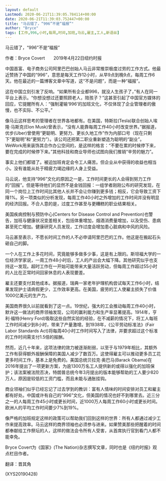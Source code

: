 ```yaml
---
layout: default
Lastmod: 2020-06-21T11:39:05.784114+00:00
date: 2020-06-21T11:39:03.752447+00:00
title: "马云错了，“996”不是“福报”"
author: "Bryce"
tags: [工作,996,小时,每周,时间,加班,马云,雇主,工人,新语丝]
---
```


马云错了，“996”不是“福报”

作者：Bryce Covert　　2019年4月22日纽约时报

中国首富、电子商务公司阿里巴巴创始人马云非常推崇极度过劳的工作方式。他最近赞扬了中国的“996”，意思是每天工作12小时，从早9点到晚9点，每周工作6天。他在最近的一篇博客文章中写道，这“不是问题”，而是一种“福报”。

这在中国立刻引发了反响。“如果所有企业都996，就没人生孩子了，”有人在同一平台上表示。“你想没想过还要照顾老人，陪孩子？”这甚至引起了中国官方媒体的回应，它提醒所有人：“强制灌输‘996’的加班文化，不仅体现了企业管理者的傲慢，也不实际、不公平。”

像马云这样思考的管理者在世界各地都有。在美国，特斯拉(Tesla)联合创始人埃隆·马斯克(Elon Musk)曾表示，“没有人能靠每周工作40小时改变世界。”据报道，优步(Uber)曾使用“更聪明、更努力、更长久地工作”作为内部口号（现在只剩下“更聪明”和“更努力”）。该公司还把第二职业重新塑造为聪明的“副业”。WeWork用来装饰其合作办公空间的，是这样的格言：“不要在累的时候停下来，要在完成的时候停下来。”其他科技和商业导师也试图向我们推销“辛劳的魅力”。

事实上他们都错了。被迫加班肯定会令工人痛苦。但企业从中获得的收益也相当小。没有谁能从处于精疲力竭边缘的人身上受益。

马云说，他支持“996”文化的原因之一是，工作时间更长的人会得到努力工作的“回报”。但是等待他们的显然不是金钱回报：一组学者刚刚公布的研究发现，在同一个岗位上工作时间比其他人长并不会让你赚到更多钱；相反，它会导致工资下降1%。另一项类似的分析发现，每周工作40小时之外增加的工作时间并没有明显的经济回报。不合人意的是，过度工作甚至与更糟糕的职业结果相关。

美国疾病控制与预防中心(Centers for Disease Control and Prevention)也警告，加班与健康状况变差相关，包括体重增加，烟酒消费量增加，以及受伤、患病甚至死亡增加。健康研究人员发现，工作过度会增加患心脏病和中风的风险。

马云甚至表示，不愿长时间工作的人不必申请阿里巴巴的工作。他这是在搬起石头砸自己的脚。

一个人在工作上多花时间，究竟能够多做多少事，这是有上限的。斯坦福大学的一位经济学家说，一周工作48小时后，工人的产出会大幅下降。其他研究似乎也支持这一发现。超时工作在一开始可能带来大量活跃劳动，但每周工作超过55小时的人比在正常时间回家休息的人表现要差。

雇主还要支付其他成本。据报道，瑞典一家老年护理机构尝试每天工作6小时，结果发现护士请病假更少，工作效率更高。在美国，疲劳的工人使雇主损失了价值1000亿美元的生产力。

美国商界很久以前就看到了这一点。19世纪，强大的工会推动每周工作40小时，默许这一做法的商界领袖发现，公司的赢利能力和生产率显著提高。1914年，亨利·福特(Henry Ford)吸取这些自然实验的经验，在不减薪的情况下，将工人每班工作时间减少到8小时，带来了产量激增。到1938年，《公平劳动标准法》(Fair Labor Standards Act)将每周40小时工作时间写入了法律，并要求超过这个标准的工作时间需支付1.5倍的报酬。

然而，近几十年来，这项法律的效力被逐渐削弱，以至于与1979年相比，其额外工作有获得额外报酬保障的美国人减少了数百万。这使得雇主可以推动更多员工花更多时间工作，基本上是免费的。美国总统贝拉克·奥巴马(Barack Obama)在2016年提出了一项更新方案，为逾1300万名工人提供新的或得以强化的加班保护；该法案被法院否决，特朗普总统今年3月提出的版本能够帮助的工人要少820万人，原因是较低的工资门槛，而且未能与通胀挂钩。

商业领袖们似乎已经忘记了过去学到的教训：富有人情味的时间安排对员工和雇主都有好处。中国或许有自己的“996”文化，但美国的情况也好不到哪里去。近三分之一的人每周工作45小时或更长时间，近1000万人每周工作60小时或更长时间。欧洲人的平均工作时间要少7%到19%。

像严格的加班规定这样的政策可以帮助我们回到这样的世界：所有人都通过减少工作来提高效率。马云这样的商界领袖也必须参与进来。如果赞美那些把醒着的时间都奉献给工作祭坛的人，这样的做法会令所有人受害，从首席执行官到看门人都不能幸免。

Bryce Covert为《国家》(The Nation)杂志撰写文章，同时也是《纽约时报》观点栏目作者。

翻译：晋其角

(XYS20190428)

